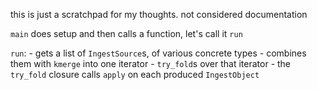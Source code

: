 this is just a scratchpad for my thoughts. not considered documentation

`main` does setup and then calls a function, let's call it `run`

`run`:
    - gets a list of `IngestSource`s, of various concrete types
    - combines them with `kmerge` into one iterator
    - `try_fold`s over that iterator
    - the `try_fold` closure calls `apply` on each produced `IngestObject`